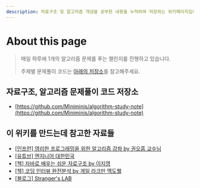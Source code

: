 ```yaml
---
description: 자료구조 및 알고리즘 개념을 공부한 내용을 누적하여 저장하는 위키페이지입니다. 계속 업데이트 됩니다.
---
```


# About this page

> 매일 하루에 1개의 알고리즘 문제를 푸는 챌린지를 진행하고 있습니다.&#x20;
>
> 주제별 문제풀이 코드는 [아래의 저장소](https://github.com/Miniminis/algorithm-study-note)를 참고해주세요. &#x20;



## 자료구조, 알고리즘 문제풀이 코드 저장소

* [https://github.com/Miniminis/algorithm-study-note](https://github.com/Miniminis/algorithm-study-note)



## 이 위키를 만드는데 참고한 자료들

* [\[인프런\] 영리한 프로그래밍을 위한 알고리즘 강좌 by 권오흠 교수님](https://www.inflearn.com/course/%EC%95%8C%EA%B3%A0%EB%A6%AC%EC%A6%98-%EA%B0%95%EC%A2%8C)
* [\[유튜브\] 엔지니어 대한민국](https://www.youtube.com/user/damazzang/videos)
* [\[책\] 자바로 배우는 쉬운 자료구조 by 이지영](http://www.yes24.com/Product/Goods/9345752)
* [\[책\] 코딩 인터뷰 완전분석 by 게일 라크만 맥도웰](http://www.yes24.com/Product/Goods/44305533)
* [\[블로그\] Stranger's LAB](https://st-lab.tistory.com/category/JAVA%20-%20%EB%B0%B1%EC%A4%80%20\[BAEK%20JOON])
